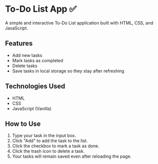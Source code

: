 # To-Do List App ✅

A simple and interactive To-Do List application built with HTML, CSS, and JavaScript.

## Features

- Add new tasks
- Mark tasks as completed
- Delete tasks
- Save tasks in local storage so they stay after refreshing

## Technologies Used

- HTML
- CSS
- JavaScript (Vanilla)

## How to Use

1. Type your task in the input box.
2. Click "Add" to add the task to the list.
3. Click the checkbox to mark a task as done.
4. Click the trash icon to delete a task.
5. Your tasks will remain saved even after reloading the page.


